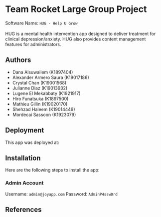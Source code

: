 # Team Rocket Large Group Project

Software Name: `HUG - Help U Grow`\
\
HUG is a mental health intervention app designed to deliver treatment for clinical depression/anxiety. HUG also provides content management features for administrators.

## Authors

- Dana Alsuwailem (K1897404)
- Alexander Armero Saura (K19017186)
- Crystal Chan (K19001568)
- Julianne Diaz (K19013932)
- Lugene El Mekabbaty (K1921917)
- Hiro Funatsuka (K1897500)
- Mathieu Gillin (K19020170)
- Shehzad Haleem (K19014449)
- Mordecai Sassoon (K1923079)

## Deployment

This app was deployed at:

## Installation

Here are the following steps to install the app:

### Admin Account

Username: `admin@joyapp.com`
Password: `AdminP4ssw0rd`

## References
